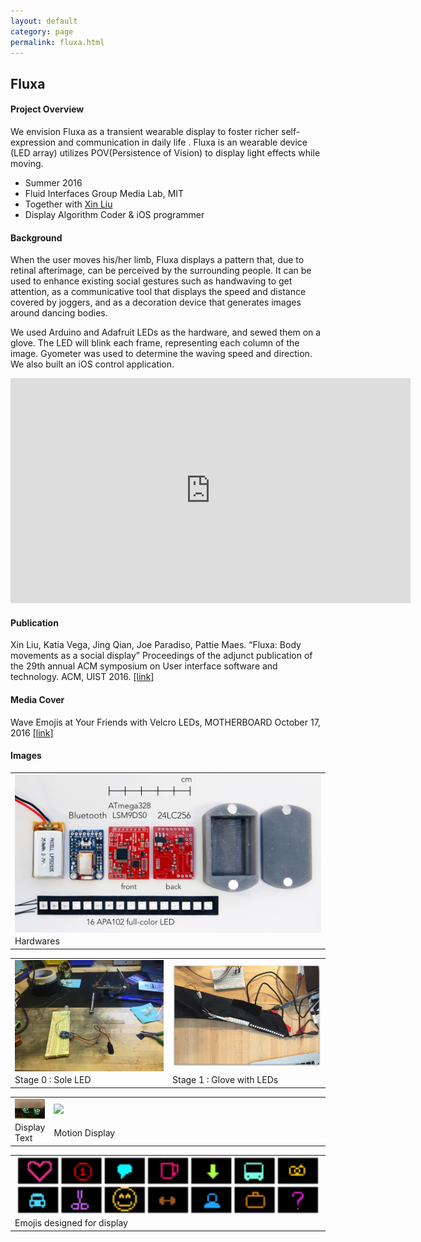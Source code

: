 ```yaml
---
layout: default
category: page
permalink: fluxa.html
---
```

<head>
	<link href="../static/drcustom.css" rel="stylesheet" type="text/css">
</head>
<div class="P-page">
<h2 class="P-title">Fluxa</h3>

<!--Overview-->
<h4 class="P-subtitle">Project Overview</h4>
We envision Fluxa as a transient wearable display to foster richer self-expression and communication in daily life . Fluxa is an wearable device (LED array) utilizes POV(Persistence of Vision) to display light effects while moving.


<ul class="P-list">
<li>Summer 2016</li>
<li>Fluid Interfaces Group Media Lab, MIT</li>
<li>Together with <a href="http://xxxxxxxxxinliu.com">Xin Liu</a> </li>
<li>Display Algorithm Coder &#38 iOS programmer</li>
</ul>

<!--Background-->
<h4 class="P-subtitle">Background</h4>
When the user moves his/her limb, Fluxa displays a pattern that, due to retinal afterimage, can be perceived by the surrounding people. It can be used to enhance existing social gestures such as handwaving to get attention, as a communicative tool that displays the speed and distance covered by joggers, and as a decoration device that generates images around dancing bodies.

We used Arduino and Adafruit LEDs as the hardware, and sewed them on a glove. The LED will blink each frame, representing each column of the image. Gyometer was used to determine the waving speed and direction. We also built an iOS control application.


<iframe class="P-iframe" src="https://player.vimeo.com/video/164924945" width="640" height="360" frameborder="0" webkitallowfullscreen mozallowfullscreen allowfullscreen></iframe>

<!--PUBLICATION-->
<h4 class="P-subtitle">Publication</h4>
Xin Liu, Katia Vega, Jing Qian, Joe Paradiso, Pattie Maes. “Fluxa: Body movements as a social display” Proceedings of the adjunct publication of the 29th annual ACM symposium on User interface software and technology. ACM, UIST 2016. <a href="http://fluid.media.mit.edu/sites/default/files/Fluxa-UIST-CR.pdf" target="_blank">[link]</a>

<!--Media Cover-->
<h4 class="P-subtitle">Media Cover</h4>
Wave Emojis at Your Friends with Velcro LEDs, MOTHERBOARD October 17, 2016 <a href="https://motherboard.vice.com/read/wave-emojis-at-your-friends-with-velcro-leds" target="_blank">[link]</a>

<!--IMAGES-->
<h4 class="P-subtitle">Images</h4>
<table class="P-galary" border="0" cellspacing="7px" cellpadding="5px" style="margin-left:auto;margin-right:auto;text-align:left">
<tr>
<td><img src="../static/images/portfolio/fluxa0.jpg" align="left" width="750"/></td>
</tr>
<tr>
<td>Hardwares</td>
</tr>
</table>

<table class="P-galary" border="0" cellspacing="7px" cellpadding="5px" style="margin-left:auto;margin-right:auto;text-align:left">
<tr>
<td><img src="../static/images/portfolio/fluxa3.png" align="left" width="400px"/></td>
<td><img src="../static/images/portfolio/fluxa2.png" align="left" width="400px"/></td>
</tr>
<tr>
<td>Stage 0 : Sole LED</td>
<td>Stage 1 : Glove with LEDs</td>
</tr>
</table>

<table class="P-galary" border="0" cellspacing="7px" cellpadding="5px" style="margin-left:auto;margin-right:auto;text-align:left">
<tr>
<td><img src="../static/images/portfolio/fluxa1.jpg" align="left" width="300px"/></td>
<td><img src="https://motherboard-images.vice.com/content-images/contentimage/no-id/1476653834921384.gif" align="left" width="450px"></td>
</tr>
<tr>
<td>Display Text</td>
<td>Motion Display</td>
</tr>
</table>

<table class="P-galary" border="0" cellspacing="7px" cellpadding="5px" style="margin-left:auto;margin-right:auto;text-align:left">
<tr>
<td><img src="../static/images/portfolio/fluxa4.jpg" align="left" width="700px"/></td>
</tr>
<tr>
<td>Emojis designed for display</td>
</tr>
</table>
</div>